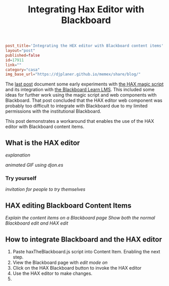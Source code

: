 ﻿---
backlinks:
- title: Blog posts
  url: /share/blog/blog-posts.html
title: Integrating Hax Editor with Blackboard
---
```toml
post_title='Integrating the HEX editor with Blackboard content items'
layout="post"
published=false
id=17911
link=""
category="casa"
img_base_url="https://djplaner.github.io/memex/share/blog/"
```
The [last post](https://djon.es/blog/2020/08/01/pondering-if-and-how-hax-web-components-fit-in-blackboard/) document some early experiments with [the HAX magic script](https://dev.to/btopro/uwc-part-3-the-magic-script-122a) and its integration with [the Blackboard Learn LMS](https://en.wikipedia.org/wiki/Blackboard_Learn). This included some ideas for further work using the magic script and web components with Blackboard. That post concluded that the HAX editor web component was probably too difficult to integrate with Blackboard due to my limited permissions with the institutional Blackboard.

This post demonstrates a workaround that enables the use of the HAX editor with Blackboard content items.

## What is the HAX editor

_explanation_

_animated GIF using djon.es_

### Try yourself

_invitation for people to try themselves_

## HAX editing Blackboard Content Items

_Explain the content items on a Blackboard page_ _Show both the normal Blackboard edit and HAX edit_

## How to integrate Blackboard and the HAX editor

1. Paste haxTheBlackboard.js script into Content Item.
   Enabling the next step.
2. View the Blackboard page with _edit mode on_
3. Click on the HAX Blackboard button to invoke the HAX editor
4. Use the HAX editor to make changes.
5.